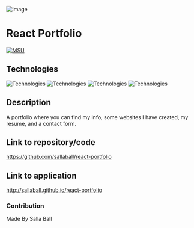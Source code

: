 ![image](https://user-images.githubusercontent.com/104656042/196012418-8d379286-51f4-438c-b44d-dc96b0ed4b66.png)

# React Portfolio

[![MSU](https://img.shields.io/badge/MSU-Coding%20Bootcamp-green/)](https://bootcamp.msu.edu/)


## Technologies
![Technologies](https://img.shields.io/badge/-Git-F05032?logo=Git&logoColor=white)
![Technologies](https://img.shields.io/badge/-JavaScript-007396?logo=JavaScript&logoColor=white)
![Technologies](https://img.shields.io/badge/-npm-CB3837?logo=npm&logoColor=white)
![Technologies](https://img.shields.io/badge/-React-000000?logo=&logoColor=white)


## Description
A portfolio where you can find my info, some websites I have created, my resume, and a contact form.



## Link to repository/code
https://github.com/sallaball/react-portfolio

## Link to application
http://sallaball.github.io/react-portfolio


###  Contribution
Made By Salla Ball
